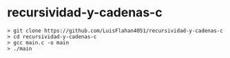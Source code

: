 # recursividad-y-cadenas-c

```
> git clone https://github.com/LuisFlahan4051/recursividad-y-cadenas-c
> cd recursividad-y-cadenas-c
> gcc main.c -o main
> ./main
```